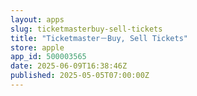 ```yaml
---
layout: apps
slug: ticketmasterbuy-sell-tickets
title: "Ticketmaster－Buy, Sell Tickets"
store: apple
app_id: 500003565
date: 2025-06-09T16:38:46Z
published: 2025-05-05T07:00:00Z
---
```

